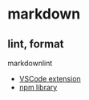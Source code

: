 # markdown

## lint, format

markdownlint

- [VSCode extension](https://marketplace.visualstudio.com/items?itemName=DavidAnson.vscode-markdownlint)
- [npm library](https://www.npmjs.com/package/markdownlint)
